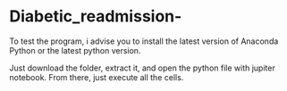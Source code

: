 # Diabetic_readmission-

To test the program, i advise you to install the latest version of Anaconda Python or the latest python version. 

Just download the folder, extract it, and open the python file with jupiter notebook. From there, just execute all the cells. 
